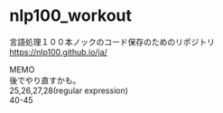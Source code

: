 # nlp100_workout
  
言語処理１００本ノックのコード保存のためのリポジトリ  
https://nlp100.github.io/ja/  
  
MEMO  
後でやり直すかも。  
25,26,27,28(regular expression)  
40-45  

